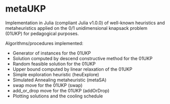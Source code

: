 # metaUKP
Implementation in Julia (compliant Julia v1.0.0) of well-known heuristics and metaheuristics applied on the 0/1 unidimensional knapsack problem (01UKP) for pedagogical purposes.


Algorithms/procedures implemented: 
  
-  Generator of instances for the 01UKP
-  Solution computed by descend constructive method for the 01UKP
-  Random feasible solution for the 01UKP
-  Upper bound computed by linear relaxation of the 01UKP
-  Simple exploration heuristic (heuExplore)
-  Simulated Annealing metaheuristic (metaSA)
-  swap move for the 01UKP (swap)
-  add_or_drop move for the 01UKP (addOrDrop)
-  Plotting solutions and the cooling schedule
